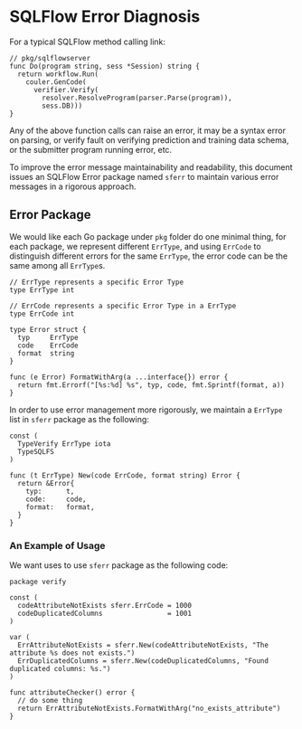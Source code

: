 # SQLFlow Error Diagnosis

For a typical SQLFlow method calling link:

``` golang
// pkg/sqlflowserver
func Do(program string, sess *Session) string {
  return workflow.Run(
    couler.GenCode(
      verifier.Verify(
        resolver.ResolveProgram(parser.Parse(program)),
        sess.DB)))
}
```

Any of the above function calls can raise an error, it may be a syntax error on parsing, or verify fault on verifying prediction and training data schema, or the submitter program running error, etc.

To improve the error message maintainability and readability, this document issues an SQLFlow Error package named `sferr` to maintain various error messages in a rigorous approach.

## Error Package

We would like each Go package under `pkg` folder do one minimal thing, for each package, we represent different `ErrType`, and using `ErrCode` to
distinguish different errors for the same `ErrType`, the error code can be the same among all `ErrType`s.

``` golang
// ErrType represents a specific Error Type
type ErrType int

// ErrCode represents a specific Error Type in a ErrType
type ErrCode int

type Error struct {
  typ     ErrType
  code    ErrCode
  format  string
}

func (e Error) FormatWithArg(a ...interface{}) error {
  return fmt.Errorf("[%s:%d] %s", typ, code, fmt.Sprintf(format, a))
}
```

In order to use error management more rigorously, we maintain a `ErrType` list in `sferr` package as the following:

``` golang
const (
  TypeVerify ErrType iota
  TypeSQLFS
)

func (t ErrType) New(code ErrCode, format string) Error {
  return &Error{
    typ:      t,
    code:     code,
    format:   format,
  }
}

```

### An Example of Usage

We want uses to use `sferr` package as the following code:

``` golang
package verify

const (
  codeAttributeNotExists sferr.ErrCode = 1000
  codeDuplicatedColumns                = 1001
)

var (
  ErrAttributeNotExists = sferr.New(codeAttributeNotExists, "The attribute %s does not exists.")
  ErrDuplicatedColumns = sferr.New(codeDuplicatedColumns, "Found duplicated columns: %s.")
)

func attributeChecker() error {
  // do some thing
  return ErrAttributeNotExists.FormatWithArg("no_exists_attribute")
}
```
